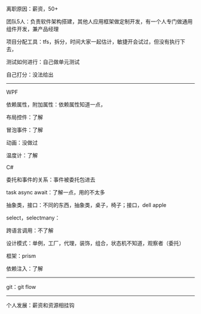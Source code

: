 离职原因：薪资，50+

团队5人：负责软件架构搭建，其他人应用框架做定制开发，有一个人专门做通用组件开发，兼产品经理

项目分配工具：tfs，拆分，时间大家一起估计，敏捷开会试过，但没有执行下去，

测试如何进行：自己做单元测试

自己打分：没法给出

---

WPF

依赖属性，附加属性：依赖属性知道一点，

布局控件：了解

冒泡事件：了解

动画：没做过

温度计：了解

C#

委托和事件的关系：事件被委托包进去

task async await：了解一点，用的不太多

抽象类，接口：不同的东西，抽象类，桌子，椅子；接口，dell apple

select，selectmany：

跨语言调用：不了解

设计模式：单例，工厂，代理，装饰，组合，状态机不知道，观察者（委托）

框架：prism

依赖注入：了解

---
git：git flow

---
个人发展：薪资和资源相挂钩




